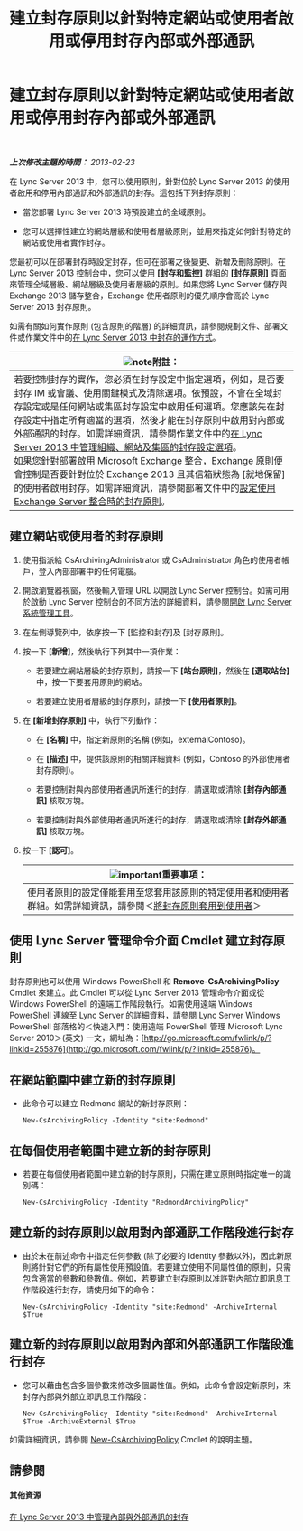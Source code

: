 ﻿---
title: 建立封存原則以針對特定網站或使用者啟用或停用封存內部或外部通訊
TOCTitle: 建立封存原則以針對特定網站或使用者啟用或停用封存內部或外部通訊
ms:assetid: 5864793a-ba72-470c-bb5b-9fb41e968896
ms:mtpsurl: https://technet.microsoft.com/zh-tw/library/Gg398385(v=OCS.15)
ms:contentKeyID: 49290990
ms.date: 08/10/2015
mtps_version: v=OCS.15
ms.translationtype: HT
---

# 建立封存原則以針對特定網站或使用者啟用或停用封存內部或外部通訊

 

_**上次修改主題的時間：** 2013-02-23_

在 Lync Server 2013 中，您可以使用原則，針對位於 Lync Server 2013 的使用者啟用和停用內部通訊和外部通訊的封存。這包括下列封存原則：

  - 當您部署 Lync Server 2013 時預設建立的全域原則。

  - 您可以選擇性建立的網站層級和使用者層級原則，並用來指定如何針對特定的網站或使用者實作封存。

您最初可以在部署封存時設定封存，但可在部署之後變更、新增及刪除原則。在 Lync Server 2013 控制台中，您可以使用 **\[封存和監控\]** 群組的 **\[封存原則\]** 頁面來管理全域層級、網站層級及使用者層級的原則。如果您將 Lync Server 儲存與 Exchange 2013 儲存整合，Exchange 使用者原則的優先順序會高於 Lync Server 2013 封存原則。

如需有關如何實作原則 (包含原則的階層) 的詳細資訊，請參閱規劃文件、部署文件或作業文件中的[在 Lync Server 2013 中封存的運作方式](lync-server-2013-how-archiving-works.md)。

<table>
<thead>
<tr class="header">
<th><img src="images/Gg398811.note(OCS.15).gif" title="note" alt="note" />附註：</th>
</tr>
</thead>
<tbody>
<tr class="odd">
<td>若要控制封存的實作，您必須在封存設定中指定選項，例如，是否要封存 IM 或會議、使用關鍵模式及清除選項。依預設，不會在全域封存設定或是任何網站或集區封存設定中啟用任何選項。您應該先在封存設定中指定所有適當的選項，然後才能在封存原則中啟用對內部或外部通訊的封存。如需詳細資訊，請參閱作業文件中的<a href="lync-server-2013-managing-archiving-configuration-options-for-your-organization-sites-and-pools.md">在 Lync Server 2013 中管理組織、網站及集區的封存設定選項</a>。<br />
如果您針對部署啟用 Microsoft Exchange 整合，Exchange 原則便會控制是否要針對位於 Exchange 2013 且其信箱狀態為 [就地保留] 的使用者啟用封存。如需詳細資訊，請參閱部署文件中的<a href="lync-server-2013-setting-up-policies-for-archiving-when-using-exchange-server-integration.md">設定使用 Exchange Server 整合時的封存原則</a>。</td>
</tr>
</tbody>
</table>


## 建立網站或使用者的封存原則

1.  使用指派給 CsArchivingAdministrator 或 CsAdministrator 角色的使用者帳戶，登入內部部署中的任何電腦。

2.  開啟瀏覽器視窗，然後輸入管理 URL 以開啟 Lync Server 控制台。如需可用於啟動 Lync Server 控制台的不同方法的詳細資料，請參閱[開啟 Lync Server 系統管理工具](lync-server-2013-open-lync-server-administrative-tools.md)。

3.  在左側導覽列中，依序按一下 \[監控和封存\]及 \[封存原則\]。

4.  按一下 **\[新增\]**，然後執行下列其中一項作業：
    
      - 若要建立網站層級的封存原則，請按一下 **\[站台原則\]**，然後在 **\[選取站台\]** 中，按一下要套用原則的網站。
    
      - 若要建立使用者層級的封存原則，請按一下 **\[使用者原則\]**。

5.  在 **\[新增封存原則\]** 中，執行下列動作：
    
      - 在 **\[名稱\]** 中，指定新原則的名稱 (例如，externalContoso)。
    
      - 在 **\[描述\]** 中，提供該原則的相關詳細資料 (例如，Contoso 的外部使用者封存原則)。
    
      - 若要控制對與內部使用者通訊所進行的封存，請選取或清除 **\[封存內部通訊\]** 核取方塊。
    
      - 若要控制對與外部使用者通訊所進行的封存，請選取或清除 **\[封存外部通訊\]** 核取方塊。

6.  按一下 **\[認可\]**。
    
    <table>
    <thead>
    <tr class="header">
    <th><img src="images/Gg412908.important(OCS.15).gif" title="important" alt="important" />重要事項：</th>
    </tr>
    </thead>
    <tbody>
    <tr class="odd">
    <td>使用者原則的設定僅能套用至您套用該原則的特定使用者和使用者群組。如需詳細資訊，請參閱＜<a href="lync-server-2013-applying-an-archiving-policy-to-users.md">將封存原則套用到使用者</a>＞</td>
    </tr>
    </tbody>
    </table>


## 使用 Lync Server 管理命令介面 Cmdlet 建立封存原則

封存原則也可以使用 Windows PowerShell 和 **Remove-CsArchivingPolicy** Cmdlet 來建立。此 Cmdlet 可以從 Lync Server 2013 管理命令介面或從 Windows PowerShell 的遠端工作階段執行。如需使用遠端 Windows PowerShell 連線至 Lync Server 的詳細資料，請參閱 Lync Server Windows PowerShell 部落格的＜快速入門：使用遠端 PowerShell 管理 Microsoft Lync Server 2010＞(英文) 一文，網址為：[http://go.microsoft.com/fwlink/p/?linkId=255876](http://go.microsoft.com/fwlink/p/?linkid=255876)。

## 在網站範圍中建立新的封存原則

  - 此命令可以建立 Redmond 網站的新封存原則：
    
        New-CsArchivingPolicy -Identity "site:Redmond"

## 在每個使用者範圍中建立新的封存原則

  - 若要在每個使用者範圍中建立新的封存原則，只需在建立原則時指定唯一的識別碼：
    
        New-CsArchivingPolicy -Identity "RedmondArchivingPolicy"

## 建立新的封存原則以啟用對內部通訊工作階段進行封存

  - 由於未在前述命令中指定任何參數 (除了必要的 Identity 參數以外)，因此新原則將針對它們的所有屬性使用預設值。若要建立使用不同屬性值的原則，只需包含適當的參數和參數值。例如，若要建立封存原則以准許對內部立即訊息工作階段進行封存，請使用如下的命令：
    
        New-CsArchivingPolicy -Identity "site:Redmond" -ArchiveInternal $True

## 建立新的封存原則以啟用對內部和外部通訊工作階段進行封存

  - 您可以藉由包含多個參數來修改多個屬性值。例如，此命令會設定新原則，來封存內部與外部立即訊息工作階段：
    
        New-CsArchivingPolicy -Identity "site:Redmond" -ArchiveInternal $True -ArchiveExternal $True

如需詳細資訊，請參閱 [New-CsArchivingPolicy](https://docs.microsoft.com/en-us/powershell/module/skype/New-CsArchivingPolicy) Cmdlet 的說明主題。

## 請參閱

#### 其他資源

[在 Lync Server 2013 中管理內部與外部通訊的封存](lync-server-2013-managing-the-archiving-of-internal-and-external-communications.md)


